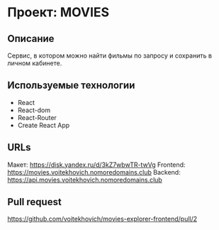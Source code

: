 # Проект: MOVIES

## Описание

Сервис, в котором можно найти фильмы по запросу и сохранить в личном кабинете.

## Используемые технологии

* React
* React-dom
* React-Router
* Create React App

## URLs
Макет: https://disk.yandex.ru/d/3kZ7wbwTR-twVg
Frontend: https://movies.voitekhovich.nomoredomains.club
Backend: https://api.movies.voitekhovich.nomoredomains.club

## Pull request
https://github.com/voitekhovich/movies-explorer-frontend/pull/2
